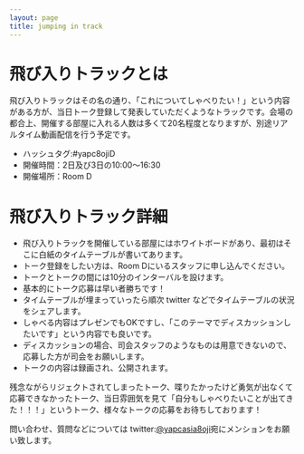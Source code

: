 ```yaml
---
layout: page
title: jumping in track
---
```

# 飛び入りトラックとは

飛び入りトラックはその名の通り、「これについてしゃべりたい！」という内容がある方が、当日トーク登録して発表していただくようなトラックです。会場の都合上、開催する部屋に入れる人数は多くて20名程度となりますが、別途リアルタイム動画配信を行う予定です。

* ハッシュタグ:#yapc8ojiD
* 開催時間：2日及び3日の10:00〜16:30
* 開催場所：Room D

# 飛び入りトラック詳細

* 飛び入りトラックを開催している部屋にはホワイトボードがあり、最初はそこに白紙のタイムテーブルが書いてあります。
* トーク登録をしたい方は、Room Dにいるスタッフに申し込んでください。
* トークとトークの間には10分のインターバルを設けます。
* 基本的にトーク応募は早い者勝ちです！
* タイムテーブルが埋まっていったら順次 twitter などでタイムテーブルの状況をシェアします。
* しゃべる内容はプレゼンでもOKですし、「このテーマでディスカッションしたいです」という内容でも良いです。
* ディスカッションの場合、司会スタッフのようなものは用意できないので、応募した方が司会をお願いします。
* トークの内容は録画され、公開されます。

残念ながらリジェクトされてしまったトーク、喋りたかったけど勇気が出なくて応募できなかったトーク、当日雰囲気を見て「自分もしゃべりたいことが出てきた！！！」というトーク、様々なトークの応募をお待ちしております！

問い合わせ、質問などについては twitter:[@yapcasia8oji](https://twitter.com/yapcasia8oji)宛にメンションをお願い致します。

